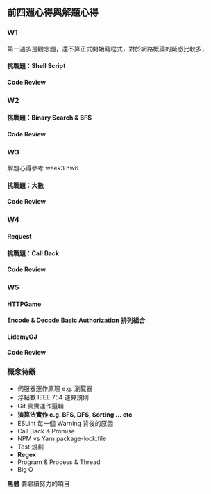 ## 前四週心得與解題心得

### W1
第一週多是觀念題，還不算正式開始寫程式，對於網路概論的疑惑比較多，

#### 挑戰題：Shell Script 


#### Code Review


### W2

#### 挑戰題：Binary Search & BFS 
#### Code Review


### W3
 
解題心得參考 week3 hw6

#### 挑戰題：大數
#### Code Review


### W4

#### Request 
#### 挑戰題：Call Back 
#### Code Review

### W5

#### HTTPGame

**Encode & Decode**
**Basic Authorization**
**排列組合**

#### LidemyOJ 
#### Code Review


### 概念待辦
- 伺服器運作原理 e.g. 瀏覽器 
- 浮點數 IEEE 754 運算規則
- Git 真實運作邏輯
- **演算法實作 e.g. BFS, DFS, Sorting ... etc** 
- ESLint 每一個 Warning 背後的原因
- Call Back & Promise 
- NPM vs Yarn package-lock.file 
- Test 規劃
- **Regex** 
- Program & Process & Thread
- Big O 

**黑體** 要繼續努力的項目